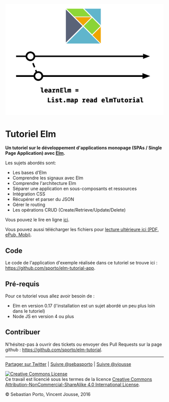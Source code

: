 
![Logo](logo.png)
# Tutoriel Elm

__Un tutoriel sur le développement d'applications monopage (SPAs / Single Page Application) avec [Elm](http://elm-lang.org/).__


Les sujets abordés sont:

- Les bases d'Elm
- Comprendre les signaux avec Elm
- Comprendre l'architecture Elm
- Séparer une application en sous-composants et ressources
- Intégration CSS
- Récupérer et parser du JSON
- Gérer le routing
- Les opérations CRUD (Create/Retrieve/Update/Delete)

Vous pouvez le lire en ligne [ici](http://www.elm-tutorial.org/).

Vous pouvez aussi télécharger les fichiers pour [lecture ultérieure ici (PDF, ePub, Mobi)](https://www.gitbook.com/book/sporto/elm-tutorial/details).

## Code

Le code de l'application d'exemple réalisée dans ce tutoriel se trouve ici : <https://github.com/sporto/elm-tutorial-app>.

## Pré-requis

Pour ce tutoriel vous allez avoir besoin de :

- Elm en version 0.17 (l'installation est un sujet abordé un peu plus loin dans le tutoriel)
- Node JS en version 4 ou plus

## Contribuer

N'hésitez-pas à ouvrir des tickets ou envoyer des Pull Requests sur la page github : <https://github.com/sporto/elm-tutorial>.

---

[Partager sur Twitter](https://twitter.com/intent/tweet?&text=Elm%20Tutorial&url=http%3A%2F%2Fwww.elm-tutorial.org&via=vjousse) | [Suivre @sebasporto](https://twitter.com/intent/user?screen_name=sebasporto) | [Suivre @vjousse](https://twitter.com/intent/user?screen_name=vjousse)


<a rel="license" href="http://creativecommons.org/licenses/by-nc-sa/4.0/"><img alt="Creative Commons License" style="border-width:0" src="https://i.creativecommons.org/l/by-nc-sa/4.0/88x31.png" /></a><br />Ce travail est licencié sous les termes de la licence <a rel="license" href="http://creativecommons.org/licenses/by-nc-sa/4.0/">Creative Commons Attribution-NonCommercial-ShareAlike 4.0 International License</a>.

© Sebastian Porto, Vincent Jousse, 2016
